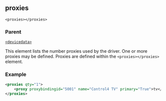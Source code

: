 
## proxies

`<proxies></proxies>`


### Parent

[`<devicedata>`][1]


This element lists the number proxies used by the driver. One or more proxies may be defined. Proxies are defined within the `<proxies></proxies>` element.


### Example

```xml
<proxies qty="1">
    <proxy proxybindingid="5001" name="Control4 TV" primary="True">tv</proxy>
</proxies>
```



[1]:	https://verbose-telegram-5004f902.pages.github.io/#common-xml-devicedata